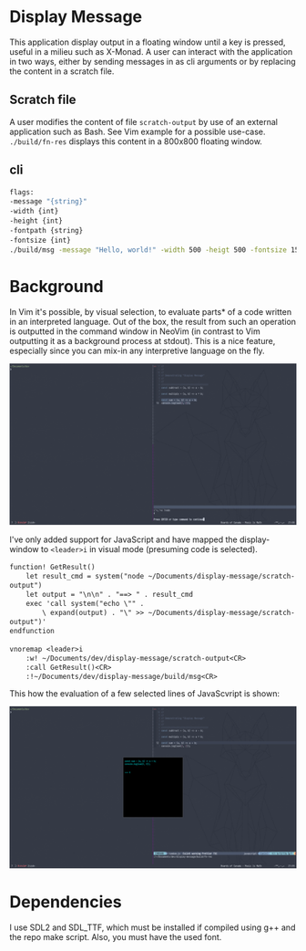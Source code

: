 # Display Message
This application display output in a floating window until a key is pressed, useful in a milieu such as X-Monad. A user can interact with the application in two ways, either by sending messages in as cli arguments or by replacing the content in a scratch file.

## Scratch file
A user modifies the content of file `scratch-output` by use of an external application such as Bash. See Vim example for a possible use-case. `./build/fn-res` displays this content in a 800x800 floating window.

## cli
```bash
flags:
-message "{string}"
-width {int}
-height {int}
-fontpath {string}
-fontsize {int}
./build/msg -message "Hello, world!" -width 500 -heigt 500 -fontsize 15

```



# Background
In Vim it's possible, by visual selection, to evaluate parts* of a code written in an interpreted language. Out of the box, the result from such an operation is outputted in the command window in NeoVim (in contrast to Vim outputting it as a background process at stdout). This is a nice feature, especially since you can mix-in any interpretive language on the fly.

![screen recording](assets/screenshot-1.png)

I've only added support for JavaScript and have mapped the display-window to `<leader>i` in visual mode (presuming code is selected).

```vimscript
function! GetResult()
    let result_cmd = system("node ~/Documents/display-message/scratch-output")
    let output = "\n\n" . "==> " . result_cmd
    exec 'call system("echo \"" .
        \ expand(output) . "\" >> ~/Documents/display-message/scratch-output")'
endfunction

vnoremap <leader>i
    :w! ~/Documents/dev/display-message/scratch-output<CR>
    :call GetResult()<CR>
    :!~/Documents/dev/display-message/build/msg<CR>
```

This how the evaluation of a few selected lines of JavaScvript is shown:

![screen recording](assets/screenshot-2.png)

# Dependencies
I use SDL2 and SDL_TTF, which must be installed if compiled using g++ and the repo make script. Also, you must have the used font.

